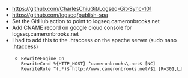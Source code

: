 - https://github.com/CharlesChiuGit/Logseq-Git-Sync-101
- https://github.com/logseq/publish-spa
- Set the GitHub action to point to logseq.cameronbrooks.net
- Add CNAME record on google cloud console for logseq.cameronbrooks.net
- I had to add this to the .htaccess on the apache server (sudo nano .htaccess)
	- ```
	  RewriteEngine On
	  RewriteCond %{HTTP_HOST} ^cameronbrooks\.net$ [NC]
	  RewriteRule ^(.*)$ http://www.cameronbrooks.net/$1 [R=301,L]
	  ```